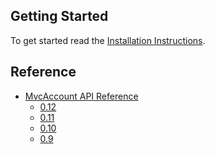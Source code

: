 ﻿Getting Started
---------------
To get started read the [Installation Instructions](Installation-Instructions.md).

Reference
---------
- [MvcAccount API Reference](api)
  - [0.12](http://maxtoroq.users.sf.net/mvcaccount/library/0.12/)
  - [0.11](http://maxtoroq.users.sf.net/mvcaccount/library/0.11/)
  - [0.10](http://maxtoroq.users.sf.net/mvcaccount/library/0.10/)
  - [0.9](http://maxtoroq.users.sf.net/mvcaccount/library/0.9/)